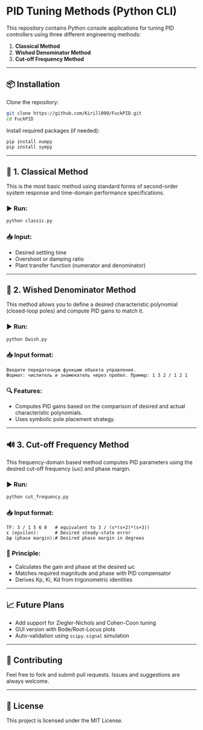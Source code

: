 # PID Tuning Methods (Python CLI)

This repository contains Python console applications for tuning PID controllers using three different engineering methods:

1. **Classical Method**
2. **Wished Denominator Method**
3. **Cut-off Frequency Method**

---

## 📦 Installation

Clone the repository:

```bash
git clone https://github.com/Kirill000/FuckPID.git
cd FuckPID
```

Install required packages (if needed):

```bash
pip install numpy
pip install sympy
```

---

## 🧪 1. Classical Method

This is the most basic method using standard forms of second-order system response and time-domain performance specifications.

### ▶️ Run:

```bash
python classic.py
```

### 📥 Input:
- Desired settling time
- Overshoot or damping ratio
- Plant transfer function (numerator and denominator)

---

## 🧮 2. Wished Denominator Method

This method allows you to define a desired characteristic polynomial (closed-loop poles) and compute PID gains to match it.

### ▶️ Run:

```bash
python Dwish.py
```

### 📥 Input format:
```plaintext
Введите передаточную функцию объекта управления.
Формат: числитель и знаменатель через пробел. Пример: 1 3 2 / 1 2 1
```

### 🔍 Features:
- Computes PID gains based on the comparison of desired and actual characteristic polynomials.
- Uses symbolic pole placement strategy.

---

## 🔊 3. Cut-off Frequency Method

This frequency-domain based method computes PID parameters using the desired cut-off frequency (ωc) and phase margin.

### ▶️ Run:

```bash
python cut_frequency.py
```

### 📥 Input format:
```plaintext
TF: 3 / 1 5 6 0   # equivalent to 3 / (s*(s+2)*(s+3))
ε (epsilon):      # Desired steady-state error
Δφ (phase margin):# Desired phase margin in degrees
```

### 🧠 Principle:
- Calculates the gain and phase at the desired ωc
- Matches required magnitude and phase with PID compensator
- Derives Kp, Ki, Kd from trigonometric identities

---

## 📈 Future Plans

- Add support for Ziegler-Nichols and Cohen-Coon tuning
- GUI version with Bode/Root-Locus plots
- Auto-validation using `scipy.signal` simulation

---

## 🤝 Contributing

Feel free to fork and submit pull requests. Issues and suggestions are always welcome.

---

## 📜 License

This project is licensed under the MIT License.
